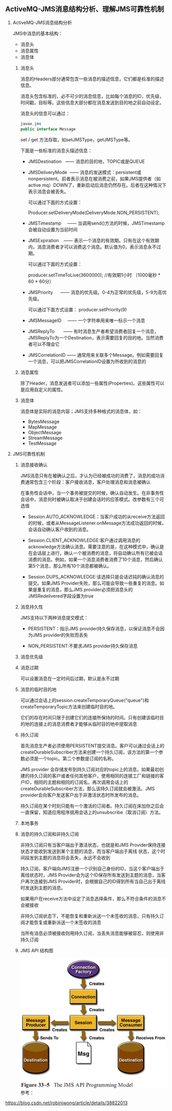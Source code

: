 ## ActiveMQ-JMS消息结构分析、理解JMS可靠性机制

1. ActiveMQ-JMS消息结构分析

    JMS中消息的基本结构：

    * 消息头
    * 消息属性
    * 消息体

    1. 消息头

        消息的Headers部分通常包含一些消息的描述信息，它们都是标准的描述信息。

        消息头包含标准的，必不可少的消息信息，比如每个消息的ID，优先级，时间戳，目标等。这些信息大部分都在消息发送到目的地之前自动设定。

        消息头的信息可以通过：
        ```java
        javax.jms
        public interface Message
        ```
        set / get 方法存取，如setJMSType，getJMSType等。

        下面是一些标准的消息头描述信息：

        * JMSDestination   —— 消息的目的地，TOPIC或是QUEUE
        * JMSDeliveryMode  —— 消息的发送模式：persistent或nonpersistent。前者表示消息在被消费之前，如果JMS提供者（如active mq）DOWN了，重新启动后消息仍然存在。后者在这种情况下表示消息会被丢失。

            可以通过下面的方式设置：

            Producer.setDeliveryMode(DeliveryMode.NON_PERSISTENT);
        * JMSTimestamp     —— 当调用send()方法的时候，JMSTimestamp会被自动设置为当前时间
        * JMSExpiration    —— 表示一个消息的有效期。只有在这个有效期内，消息消费者才可以消费这个消息。默认值为0，表示消息永不过期。

            可以通过下面的方式设置：

            producer.setTimeToLive(3600000); //有效期1小时 （1000毫秒 * 60 * 60分）
        * JMSPriority      —— 消息的优先级。0-4为正常的优先级，5-9为高优先级。

           可以通过下面方式设置：
           producer.setPriority(9)

        * JMSMessageID     —— 一个字符串用来唯一标示一个消息
        * JMSReplyTo       —— 有时消息生产者希望消费者回复一个消息，JMSReplyTo为一个Destination，表示需要回复的目的地。当然消费者可以不理会它
        * JMSCorrelationID —— 通常用来关联多个Message。例如需要回复一个消息，可以把JMSCorrelationID设置为所收到的消息的

    2. 消息属性

        除了Header，消息发送者可以添加一些属性(Properties)。这些属性可以是应用自定义的属性。

    3. 消息体
    
        消息体是实际的消息内容；JMS支持多种格式的消息体，如：

        * BytesMessage
        * MapMessage
        * ObjectMessage
        * StreamMessage
        * TestMessage

2. JMS可靠性机制
    1. 消息接收确认

        JMS消息只有在被确认之后，才认为已经被成功的消费了，消息的成功消费通常包含三个阶段：客户接收消息，客户处理消息和消息被确认

        在事务性会话中，当一个事务被提交的时候，确认自动发生。在非事务性会话中，消息何时被确认取决于创建会话时的应答模式。改参数有三个可选值

        * Session.AUTO_ACKNOWLEDGE：当客户成功的从receive方法返回的时候，或者从MessageListener.onMessage方法成功返回的时候，会话自动确认客户收到的消息。

        * Session.CLIENT_ACKNOWLEDGE:客户通过调用消息的acknowledge方法确认消息。需要注意的是，在这种模式中，确认是在会话层上进行，确认一个被消费的消息，将自动确认所有已被会话消费的消息。例如，如果一个消息消费者消费了10个消息，然后确认第5个消息，那么所有10个消息都被确认。

        * Session.DUPS_ACKNOWLEDGE:该选择只是会话迟钝的确认消息的提交。如果JMS Provider失败，那么可能会导致一些重复的消息。如果是重复的消息，那么JMS provider必须把消息头的JMSRedelivered字段设置为true

    2. 消息持久性
    
        JMS支持以下两种消息提交模式：
        * PERSISTENT：指示JMS provider持久保存消息，以保证消息不会因为JMS provider的失败而丢失

        * NON_PERSISTENT:不要求JMS provider持久保存消息

    3. 消息优先级

    4. 消息过期

        可以设置消息在一定时间后过期，默认是永不过期

    5. 消息的临时目的地

        可以通过会话上的session.createTemporaryQueue("queue")和createTemporaryTopic方法来创建临时目的地。

        它们的存在时间只限于创建它们的连接所保持的时间。只有创建该临时目的地的连接上的消息消费者才能够从临时目的地中提取消息

    6. 持久订阅

        首先消息生产者必须使用PERSISTENT提交消息。客户可以通过会话上的createDurableSubscriber方法来创建一个持久订阅，该方法的第一个参数必须是一个topic。第二个参数是订阅的名称。

        JMS provider 会存储发布到持久订阅对应的topic上的消息。如果最初创建的持久订阅的客户或者任何其他客户，使用相同的连接工厂和链接的客户ID，相同的主题和相同的订阅名，再次调用会话上的createDurableSubscriber方法，那么该持久订阅就会被激活。JMS provider会向客户发送客户出于非激活状态时所发布的消息。

        持久订阅在某个时刻只能有一个激活的订阅者。持久订阅在床加你之后会一直保留，知道应用程序挑用会话上的unsubscribe（取消订阅）方法。

    7. 本地事务

    8. 消息的持久订阅和非持久订阅

        非持久订阅只有当客户端出于激活状态，也就是和JMS Provider保持连接状态才能收到发送到某个主题的消息，而当客户端出于离线 状态，这个时间段发到主题的消息将会丢失，永远不会收到

        持久订阅，客户端向JMS注册一个识别自己身份的ID，当这个客户端出于离线状态时，JMS Provider会为这个ID保存所有发送到主题的消息，当客户再次连接到JMS Provider时，会根据自己的ID得到所有当自己出于离线时发送到主题的消息。

        如果用户在receive方法中设定了消息选择条件，那么不符合条件的消息不会被接收

        非持久订阅状态下，不能恢复和重新派送一个未签收的消息，只有持久订阅才能恢复或重新派送一个未签收的消息

        当所有消息必须被接收则用持久订阅，当丢失消息能够被容忍，则使用非持久订阅

    9. JMS API 结构图

        ![](activemq/activemq-jms-api.jpg)
参考：

https://blog.csdn.net/robinjwong/article/details/38822013